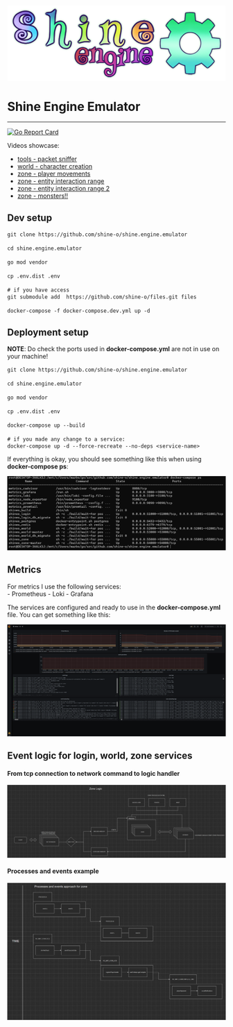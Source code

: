 ![](assets/shine.png)

# Shine Engine Emulator

---

[![Go Report Card](https://goreportcard.com/badge/github.com/shine-o/shine.engine.emulator)](https://goreportcard.com/report/github.com/shine-o/shine.engine.emulator)


Videos showcase: 

- [tools - packet sniffer](https://www.youtube.com/watch?v=Y08oHJucHRI)
- [world - character creation](https://www.youtube.com/watch?v=GF7cUkPe6BI&t=16s)
- [zone  - player movements](https://www.youtube.com/watch?v=WPR9IcppmkI)
- [zone  - entity interaction range](https://www.youtube.com/watch?v=cSnldVbl2wA&feature=youtu.be)
- [zone  - entity interaction range 2](https://www.youtube.com/watch?v=roSZNHxg7o4)
- [zone  - monsters!!](https://www.youtube.com/watch?v=f7nPVcIaKfw)

## Dev setup
    
    git clone https://github.com/shine-o/shine.engine.emulator
    
    cd shine.engine.emulator
    
    go mod vendor
    
    cp .env.dist .env
    
    # if you have access
    git submodule add  https://github.com/shine-o/files.git files
        
    docker-compose -f docker-compose.dev.yml up -d


## Deployment setup
    
**NOTE**: Do check the ports used in **docker-compose.yml** are not in use on your machine!

    
    git clone https://github.com/shine-o/shine.engine.emulator
    
    cd shine.engine.emulator
    
    go mod vendor
    
    cp .env.dist .env
    
    docker-compose up --build
        
    # if you made any change to a service:
    docker-compose up -d --force-recreate --no-deps <service-name>
    
    
If everything is okay, you should see something like this when using **docker-compose ps**:


![](assets/docker-services.PNG)    

## Metrics
   
For metrics I use the following services:    
    - Prometheus
    - Loki
    - Grafana

The services are configured and ready to use in the **docker-compose.yml** file. You can get something like this:

![](assets/grafana.PNG)
    
## Event logic for login, world, zone services

#### From tcp connection to network command to logic handler

![](docs/zone-logic.PNG)


#### Processes and events example

![](docs/process-events.PNG)    